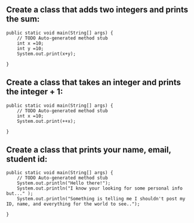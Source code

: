 ## Create a class that adds two integers and prints the sum:


	public static void main(String[] args) {
		// TODO Auto-generated method stub
		int x =10;
		int y =10;
		System.out.print(x+y);
    
	}


## Create a class that takes an integer and prints the integer + 1:

	public static void main(String[] args) {
		// TODO Auto-generated method stub
		int x =10;
		System.out.print(++x);
    
	}


## Create a class that prints your name, email, student id:
	
	public static void main(String[] args) {
		// TODO Auto-generated method stub
		System.out.println("Hello there!");
		System.out.println("I know your looking for some personal info but..." );
		System.out.println("Something is telling me I shouldn't post my ID, name, and everything for the world to see..");
    
    }
 
 


